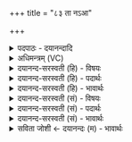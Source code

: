 +++
title = "८३ ता नऽआ"

+++
<details><summary>पदपाठः - दयानन्दादि</summary>

ता। नः॒। आ। वो॒ढ॒म्। अ॒श्वि॒ना॒। र॒यिम्। पि॒शङ्ग॑सन्दृश॒मिति॑ पि॒शङ्ग॑ऽसंदृशम्। धिष्ण्या॑। व॒रि॒वो॒विद॒मिति॑ वरिवः॒ऽविद॑म्। ८३।
</details>

<details><summary>अधिमन्त्रम् (VC)</summary>

- अश्विनौ देवते
- गृत्समद ऋषिः
- निचृद्गायत्री
- षड्जः
</details>

<details><summary>दयानन्द-सरस्वती (हि) - विषयः</summary>

फिर उसी विषय को अगले मन्त्र में कहा है ॥
</details>

<details><summary>दयानन्द-सरस्वती (हि) - पदार्थः</summary>

पदार्थान्वयभाषाः -  हे (अश्विना) सभा और सेना के पालनेहारो ! (धिष्ण्या) जो बुद्धि के साथ वर्त्तमान (ता) वे तुम (नः) हम को (वरिवोविदम्) जिससे सेवन को प्राप्त हों और (पिशङ्गसंदृशम्) जो सुवर्ण के समान देखने में आता है, उस (रयिम्) धन को (आ, वोढम्) सब ओर से प्राप्त करो ॥८३ ॥
</details>

<details><summary>दयानन्द-सरस्वती (हि) - भावार्थः</summary>

भावार्थभाषाः -  सभापति और सेनापतियों को चाहिये कि राज्य के सुख के लिये सब ऐश्वर्य सिद्ध करें, जिससे सत्यधर्म का आचरण बढ़े ॥८३ ॥
</details>

<details><summary>दयानन्द-सरस्वती (सं) - विषयः</summary>

पुनस्तमेव विषयमाह ॥
</details>

<details><summary>दयानन्द-सरस्वती (सं) - पदार्थः</summary>

पदार्थान्वयभाषाः -  हेऽश्विना धिष्ण्या ता युवां नो वरिवोविदं पिशङ्गसंदृशं रयिमावोढम् ॥८३ ॥
</details>

<details><summary>दयानन्द-सरस्वती (सं) - भावार्थः</summary>

भावार्थभाषाः -  सभासेनेशै राज्यसुखाय सर्वमैश्वर्य्यं सम्पादनीयम्, येन सत्यधर्माचरणं वर्द्धेत ॥८३ ॥
</details>

<details><summary>सविता जोशी ← दयानन्दः (म) - भावार्थः</summary>

भावार्थभाषाः -  राजा व सेनापती यांनी राज्याच्या सुखासाठी सर्व ऐश्वर्य प्राप्त करावे. म्हणजे सर्वांकडून सत्यधर्माचे पालन होण्यास मदत होईल.
</details>